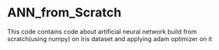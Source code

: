# ANN_from_Scratch
This code contains code about artificial neural network build from scratch(using numpy) on Iris dataset and applying adam optimizer on it
